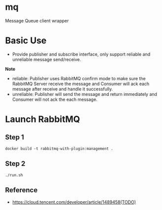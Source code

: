 # mq
Message Queue client wrapper

# Basic Use

- Provide publisher and subscribe interface, only support reliable and unreliable message send/receive.

**Note**
- reliable: Publisher uses RabbitMQ confirm mode to make sure the RabbitMQ Server receive the message 
        and Consumer will ack each message after receive and handle it successfully.
- unreliable: Publisher will send the message and return immediately and Consumer will not ack the each
        message.
        
# Launch RabbitMQ

## Step 1

```
docker build -t rabbitmq-with-plugin:management .
```

## Step 2

```
./run.sh
```
        
## Reference

- https://cloud.tencent.com/developer/article/1489458(TODO) 
